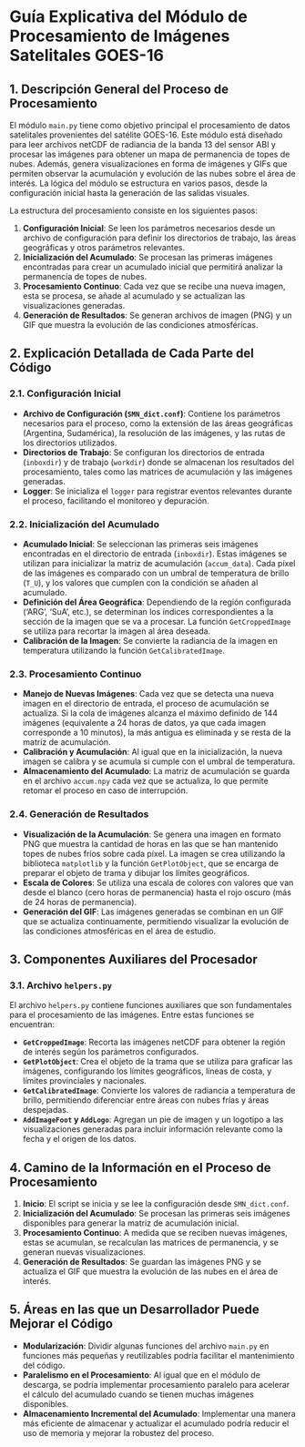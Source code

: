 # Guía Explicativa del Módulo de Procesamiento de Imágenes Satelitales GOES-16

## 1. Descripción General del Proceso de Procesamiento

El módulo `main.py` tiene como objetivo principal el procesamiento de datos satelitales provenientes del satélite GOES-16. Este módulo está diseñado para leer archivos netCDF de radiancia de la banda 13 del sensor ABI y procesar las imágenes para obtener un mapa de permanencia de topes de nubes. Además, genera visualizaciones en forma de imágenes y GIFs que permiten observar la acumulación y evolución de las nubes sobre el área de interés. La lógica del módulo se estructura en varios pasos, desde la configuración inicial hasta la generación de las salidas visuales.

La estructura del procesamiento consiste en los siguientes pasos:

1. **Configuración Inicial**: Se leen los parámetros necesarios desde un archivo de configuración para definir los directorios de trabajo, las áreas geográficas y otros parámetros relevantes.
2. **Inicialización del Acumulado**: Se procesan las primeras imágenes encontradas para crear un acumulado inicial que permitirá analizar la permanencia de topes de nubes.
3. **Procesamiento Continuo**: Cada vez que se recibe una nueva imagen, esta se procesa, se añade al acumulado y se actualizan las visualizaciones generadas.
4. **Generación de Resultados**: Se generan archivos de imagen (PNG) y un GIF que muestra la evolución de las condiciones atmosféricas.

## 2. Explicación Detallada de Cada Parte del Código

### 2.1. Configuración Inicial

- **Archivo de Configuración (`SMN_dict.conf`)**: Contiene los parámetros necesarios para el proceso, como la extensión de las áreas geográficas (Argentina, Sudamérica), la resolución de las imágenes, y las rutas de los directorios utilizados.
- **Directorios de Trabajo**: Se configuran los directorios de entrada (`inboxdir`) y de trabajo (`workdir`) donde se almacenan los resultados del procesamiento, tales como las matrices de acumulación y las imágenes generadas.
- **Logger**: Se inicializa el `logger` para registrar eventos relevantes durante el proceso, facilitando el monitoreo y depuración.

### 2.2. Inicialización del Acumulado

- **Acumulado Inicial**: Se seleccionan las primeras seis imágenes encontradas en el directorio de entrada (`inboxdir`). Estas imágenes se utilizan para inicializar la matriz de acumulación (`accum_data`). Cada píxel de las imágenes es comparado con un umbral de temperatura de brillo (`T_U`), y los valores que cumplen con la condición se añaden al acumulado.
- **Definición del Área Geográfica**: Dependiendo de la región configurada (‘ARG’, ‘SuA’, etc.), se determinan los índices correspondientes a la sección de la imagen que se va a procesar. La función `GetCroppedImage` se utiliza para recortar la imagen al área deseada.
- **Calibración de la Imagen**: Se convierte la radiancia de la imagen en temperatura utilizando la función `GetCalibratedImage`.

### 2.3. Procesamiento Continuo

- **Manejo de Nuevas Imágenes**: Cada vez que se detecta una nueva imagen en el directorio de entrada, el proceso de acumulación se actualiza. Si la cola de imágenes alcanza el máximo definido de 144 imágenes (equivalente a 24 horas de datos, ya que cada imagen corresponde a 10 minutos), la más antigua es eliminada y se resta de la matriz de acumulación.
- **Calibración y Acumulación**: Al igual que en la inicialización, la nueva imagen se calibra y se acumula si cumple con el umbral de temperatura.
- **Almacenamiento del Acumulado**: La matriz de acumulación se guarda en el archivo `accum.npy` cada vez que se actualiza, lo que permite retomar el proceso en caso de interrupción.

### 2.4. Generación de Resultados

- **Visualización de la Acumulación**: Se genera una imagen en formato PNG que muestra la cantidad de horas en las que se han mantenido topes de nubes fríos sobre cada píxel. La imagen se crea utilizando la biblioteca `matplotlib` y la función `GetPlotObject`, que se encarga de preparar el objeto de trama y dibujar los límites geográficos.
- **Escala de Colores**: Se utiliza una escala de colores con valores que van desde el blanco (cero horas de permanencia) hasta el rojo oscuro (más de 24 horas de permanencia).
- **Generación del GIF**: Las imágenes generadas se combinan en un GIF que se actualiza continuamente, permitiendo visualizar la evolución de las condiciones atmosféricas en el área de estudio.

## 3. Componentes Auxiliares del Procesador

### 3.1. Archivo `helpers.py`

El archivo `helpers.py` contiene funciones auxiliares que son fundamentales para el procesamiento de las imágenes. Entre estas funciones se encuentran:

- **`GetCroppedImage`**: Recorta las imágenes netCDF para obtener la región de interés según los parámetros configurados.
- **`GetPlotObject`**: Crea el objeto de la trama que se utiliza para graficar las imágenes, configurando los límites geográficos, líneas de costa, y límites provinciales y nacionales.
- **`GetCalibratedImage`**: Convierte los valores de radiancia a temperatura de brillo, permitiendo diferenciar entre áreas con nubes frías y áreas despejadas.
- **`AddImageFoot` y `AddLogo`**: Agregan un pie de imagen y un logotipo a las visualizaciones generadas para incluir información relevante como la fecha y el origen de los datos.

## 4. Camino de la Información en el Proceso de Procesamiento
1. **Inicio**: El script se inicia y se lee la configuración desde `SMN_dict.conf`.
2. **Inicialización del Acumulado**: Se procesan las primeras seis imágenes disponibles para generar la matriz de acumulación inicial.
3. **Procesamiento Continuo**: A medida que se reciben nuevas imágenes, estas se acumulan, se recalculan las matrices de permanencia, y se generan nuevas visualizaciones.
4. **Generación de Resultados**: Se guardan las imágenes PNG y se actualiza el GIF que muestra la evolución de las nubes en el área de interés.

## 5. Áreas en las que un Desarrollador Puede Mejorar el Código
- **Modularización**: Dividir algunas funciones del archivo `main.py` en funciones más pequeñas y reutilizables podría facilitar el mantenimiento del código.
- **Paralelismo en el Procesamiento**: Al igual que en el módulo de descarga, se podría implementar procesamiento paralelo para acelerar el cálculo del acumulado cuando se tienen muchas imágenes disponibles.
- **Almacenamiento Incremental del Acumulado**: Implementar una manera más eficiente de almacenar y actualizar el acumulado podría reducir el uso de memoria y mejorar la robustez del proceso.


